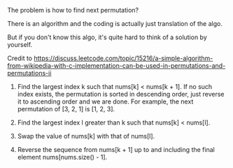 The problem is how to find next permutation?

There is an algorithm and the coding is actually just translation of the algo.

But if you don't know this algo, it's quite hard to think of a solution by yourself.

Credit to  https://discuss.leetcode.com/topic/15216/a-simple-algorithm-from-wikipedia-with-c-implementation-can-be-used-in-permutations-and-permutations-ii

1. Find the largest index k such that nums[k] < nums[k + 1]. If no such index exists, the permutation is sorted in descending order, just reverse it to ascending order and we are done. For example, the next permutation of [3, 2, 1] is [1, 2, 3].

2. Find the largest index l greater than k such that nums[k] < nums[l].

3. Swap the value of nums[k] with that of nums[l].

4. Reverse the sequence from nums[k + 1] up to and including the final element nums[nums.size() - 1].
